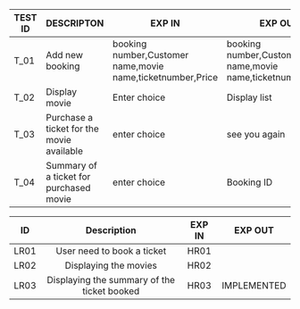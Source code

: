 
| **TEST ID** |  **DESCRIPTON**                                              | **EXP IN** | **EXP OUT** |ACTUAL OUT|
|-------------|-----|--------------------------------------------------------------|------------|---|
|  T_01|Add new booking|booking number,Customer name,movie name,ticketnumber,Price| booking number,Customer name,movie name,ticketnumber,Price| booking number,Customer name,movie name,ticketnumber,Price| 
|  T_02|Display  movie |  Enter choice | Display list | Display list  |Display list  |
|  T_03| Purchase a ticket for the movie available | enter choice | see you again |see you again|see you again|
|  T_04|  Summary of a ticket for purchased movie| enter choice | Booking ID | Booking ID |Booking ID|


| ID     |    	Description |EXP IN	                                                                          | EXP OUT | 
| :---:  |          :---:          | :---: | :---: |
| LR01   |	User need to book a ticket                                           |	HR01 |	   |                      
| LR02  | 	Displaying the movies                                                    	   |  HR02 |	   |
| LR03 |	Displaying the summary of the ticket booked|	HR03|	IMPLEMENTED|
